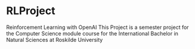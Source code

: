 # RLProject
Reinforcement Learning with OpenAI 
This Project is a semester project for the Computer Science module course for the International Bachelor in Natural Sciences at Roskilde University

